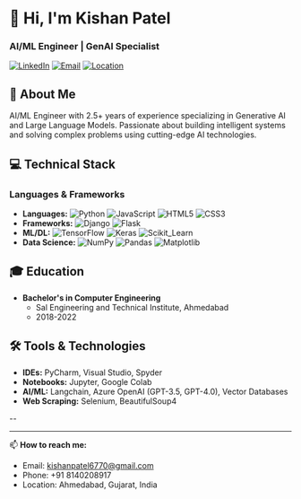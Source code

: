 # 👋 Hi, I'm Kishan Patel
### AI/ML Engineer | GenAI Specialist

[![LinkedIn](https://img.shields.io/badge/LinkedIn-0077B5?style=flat&logo=linkedin&logoColor=white)](https://linkedin.com/in/kishan-s-patel)
[![Email](https://img.shields.io/badge/Email-D14836?style=flat&logo=gmail&logoColor=white)](mailto:kishanpatel6770@gmail.com)
[![Location](https://img.shields.io/badge/Location-Ahmedabad,_India-4A154B?style=flat)](https://www.google.com/maps/place/Ahmedabad)

## 🚀 About Me
AI/ML Engineer with 2.5+ years of experience specializing in Generative AI and Large Language Models. Passionate about building intelligent systems and solving complex problems using cutting-edge AI technologies.

## 💻 Technical Stack

### Languages & Frameworks
- **Languages:** ![Python](https://img.shields.io/badge/Python-3776AB?style=flat&logo=python&logoColor=white) ![JavaScript](https://img.shields.io/badge/JavaScript-F7DF1E?style=flat&logo=javascript&logoColor=black) ![HTML5](https://img.shields.io/badge/HTML5-E34F26?style=flat&logo=html5&logoColor=white) ![CSS3](https://img.shields.io/badge/CSS3-1572B6?style=flat&logo=css3&logoColor=white)
- **Frameworks:** ![Django](https://img.shields.io/badge/Django-092E20?style=flat&logo=django&logoColor=white) ![Flask](https://img.shields.io/badge/Flask-000000?style=flat&logo=flask&logoColor=white)
- **ML/DL:** ![TensorFlow](https://img.shields.io/badge/TensorFlow-FF6F00?style=flat&logo=tensorflow&logoColor=white) ![Keras](https://img.shields.io/badge/Keras-D00000?style=flat&logo=keras&logoColor=white) ![Scikit_Learn](https://img.shields.io/badge/Scikit_Learn-F7931E?style=flat&logo=scikit-learn&logoColor=white)
- **Data Science:** ![NumPy](https://img.shields.io/badge/NumPy-013243?style=flat&logo=numpy&logoColor=white) ![Pandas](https://img.shields.io/badge/Pandas-150458?style=flat&logo=pandas&logoColor=white) ![Matplotlib](https://img.shields.io/badge/Matplotlib-11557c?style=flat)


## 🎓 Education
- **Bachelor's in Computer Engineering**
  - Sal Engineering and Technical Institute, Ahmedabad
  - 2018-2022

## 🛠️ Tools & Technologies
- **IDEs:** PyCharm, Visual Studio, Spyder
- **Notebooks:** Jupyter, Google Colab
- **AI/ML:** Langchain, Azure OpenAI (GPT-3.5, GPT-4.0), Vector Databases
- **Web Scraping:** Selenium, BeautifulSoup4

--

---

📫 **How to reach me:** 
- Email: kishanpatel6770@gmail.com
- Phone: +91 8140208917
- Location: Ahmedabad, Gujarat, India
